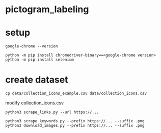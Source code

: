 # pictogram_labeling

# setup
```
google-chrome --version
```

```
python -m pip install chromedriver-binary==<google-chrome version>
python -m pip install selenium
```

# create dataset

```
cp data/collection_icons_example.csv data/collection_icons.csv
```
modify collection_icons.csv

```
python3 scrape_links.py --url https://...
```

```
python3 scrape_keywords.py --prefix https://... --suffix .png
python3 download_images.py --prefix https://... --suffix .png
```
